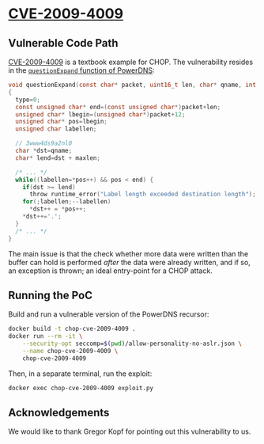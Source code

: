 # [CVE-2009-4009](https://cve.mitre.org/cgi-bin/cvename.cgi?name=CVE-2009-4009)

## Vulnerable Code Path

[CVE-2009-4009](https://cve.mitre.org/cgi-bin/cvename.cgi?name=CVE-2009-4009) is a textbook example for CHOP. The vulnerability resides in the [`questionExpand` function of PowerDNS](https://github.com/PowerDNS/pdns/blob/rec-3.1.7.2/pdns/pdns_recursor.cc#L810-L839):

```C
void questionExpand(const char* packet, uint16_t len, char* qname, int maxlen, uint16_t& type)
{
  type=0;
  const unsigned char* end=(const unsigned char*)packet+len;
  unsigned char* lbegin=(unsigned char*)packet+12;
  unsigned char* pos=lbegin;
  unsigned char labellen;

  // 3www4ds9a2nl0
  char *dst=qname;
  char* lend=dst + maxlen;

  /* ... */
  while((labellen=*pos++) && pos < end) {
    if(dst >= lend)
      throw runtime_error("Label length exceeded destination length");
    for(;labellen;--labellen)
      *dst++ = *pos++;
    *dst++='.';
  }
  /* ... */
}
```

The main issue is that the check whether more data were written than the buffer can hold is performed *after* the data were already written, and if so, an exception is thrown; an ideal entry-point for a CHOP attack.


## Running the PoC

Build and run a vulnerable version of the PowerDNS recursor:

```sh
docker build -t chop-cve-2009-4009 .
docker run --rm -it \
    --security-opt seccomp=$(pwd)/allow-personality-no-aslr.json \
    --name chop-cve-2009-4009 \
    chop-cve-2009-4009
```

Then, in a separate terminal, run the exploit:

```sh
docker exec chop-cve-2009-4009 exploit.py
```

## Acknowledgements

We would like to thank Gregor Kopf for pointing out this vulnerability to us.
